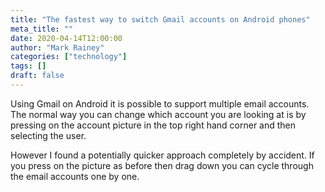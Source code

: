 ```yaml
---
title: "The fastest way to switch Gmail accounts on Android phones"
meta_title: ""
date: 2020-04-14T12:00:00
author: "Mark Rainey"
categories: ["technology"]
tags: []
draft: false
---
```

Using Gmail on Android it is possible to support multiple email accounts. The normal way you can change which account you are looking at is by pressing on the account picture in the top right hand corner and then selecting the user.

However I found a potentially quicker approach completely by accident. If you press on the picture as before then drag down you can cycle through the email accounts one by one.
